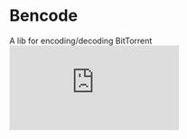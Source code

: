 # Bencode

A lib for encoding/decoding BitTorrent ![protocol](http://www.bittorrent.org/beps/bep_0003.html)